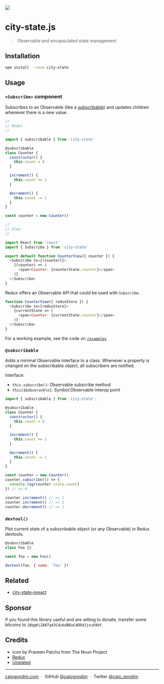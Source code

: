 <img src="https://file-erjgqauviw.now.sh">

# city-state.js

> Observable and encapsulated state management

## Installation

```bash
npm install --save city-state
```

## Usage

### `<Subscribe>` component

Subscribes to an Observable (like a [subscribable](#@subscribable)) and updates
children whenever there is a new value.

```js
//
// Model
//

import { subscribable } from 'city-state'

@subscribable
class Counter {
  constructor() {
    this.count = 0
  }

  increment() {
    this.count += 1
  }

  decrement() {
    this.count -= 1
  }
}

const counter = new Counter()

//
// View
//

import React from 'react'
import { Subscribe } from 'city-state'

export default function CounterView({ counter }) {
  <Subscribe to={[counter]}>
    {(counter) => (
      <span>Counter: {counterState.counter}</span>
    )}
  </Subscribe>
}
```

Redux offers an Observable API that could be used with `Subscribe`.

```js
function CounterView({ reduxStore }) {
  <Subscribe to=[reduxStore]>
    {currentState => (
      <span>Counter: {currentState.counter}</span>
    )}
  </Subscribe>
}
```

For a working example, see the code on [`/examples`](/examples/index.js)

### `@subscribable`

Adds a minimal Observable interface to a class.
Whenever a property is changed on the subscribable object, all subscribers are notified.

Interface:

- `this.subscribe()`: Observable subscribe method
- `this[$$obseravble]`: Symbol.Observable interop point

```js
import { subscribable } from 'city-state';

@subscribable
class Counter {
  constructor() {
    this.count = 0
  }

  increment() {
    this.count += 1
  }

  decrement() {
    this.count -= 1
  }
}

const counter = new Counter()
counter.subscribe(() => {
  console.log(counter.state.count)
}) // => 0

counter.increment() // => 1
counter.increment() // => 2
counter.decrement() // => 1
```

### `devtool()`

Plot current state of a subscribable object (or any Observable) in Redux devtools.

```js
@subscribable
class Foo {}

const foo = new Foo()

devtool(foo, { name: 'foo' })
```

## Related
- [city-state-preact](https://github.com/caiogondim/city-state-preact.js)

## Sponsor

If you found this library useful and are willing to donate, transfer some
bitcoins to `1BqqKiZA8Tq43CdukdBEwCdDD42jxuX9UY`.

## Credits

- Icon by Praveen Patchu from The Noun Project
- [Redux](https://github.com/reduxjs/redux)
- [Unstated](https://github.com/jamiebuilds/unstated)

---

[caiogondim.com](https://caiogondim.com) &nbsp;&middot;&nbsp;
GitHub [@caiogondim](https://github.com/caiogondim) &nbsp;&middot;&nbsp;
Twitter [@caio_gondim](https://twitter.com/caio_gondim)
